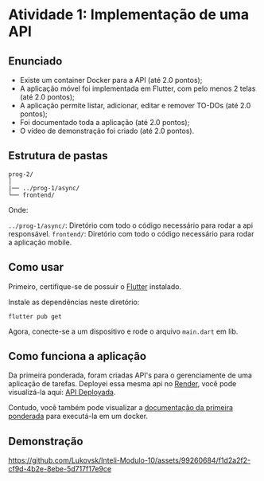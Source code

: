 # Atividade 1: Implementação de uma API 

## Enunciado

- Existe um container Docker para a API (até 2.0 pontos); 
- A aplicação móvel foi implementada em Flutter, com pelo menos 2 telas (até 2.0 pontos);
- A aplicação permite listar, adicionar, editar e remover TO-DOs (até 2.0 pontos);
- Foi documentado toda a aplicação (até 2.0 pontos);
- O vídeo de demonstração foi criado (até 2.0 pontos).


## Estrutura de pastas
<pre><code>prog-2/
│
|── ../prog-1/async/
└── frontend/</code></pre>

Onde:

```../prog-1/async/```: Diretório com todo o código necessário para rodar a api responsável.
```frontend/```: Diretório com todo o código necessário para rodar a aplicação mobile.

## Como usar
Primeiro, certifique-se de possuir o [Flutter](https://flutter.dev) instalado.

Instale as dependências neste diretório:
<pre><code>flutter pub get</code></pre>

Agora, conecte-se a um dispositivo e rode o arquivo `main.dart` em lib.

## Como funciona a aplicação
Da primeira ponderada, foram criadas API's para o gerenciamente de uma aplicação de tarefas. Deployei essa mesma api no [Render](https://render.com), você pode visualizá-la aqui: [API Deployada](https://backend-pond-1.onrender.com/docs).

Contudo, você também pode visualizar a [documentação da primeira ponderada](https://github.com/Lukovsk/Inteli-Modulo-10/blob/main/ponderadas/prog-1/README.md) para executá-la em um docker.

## Demonstração
https://github.com/Lukovsk/Inteli-Modulo-10/assets/99260684/f1d2a2f2-cf9d-4b2e-8ebe-5d717f17e9ce

